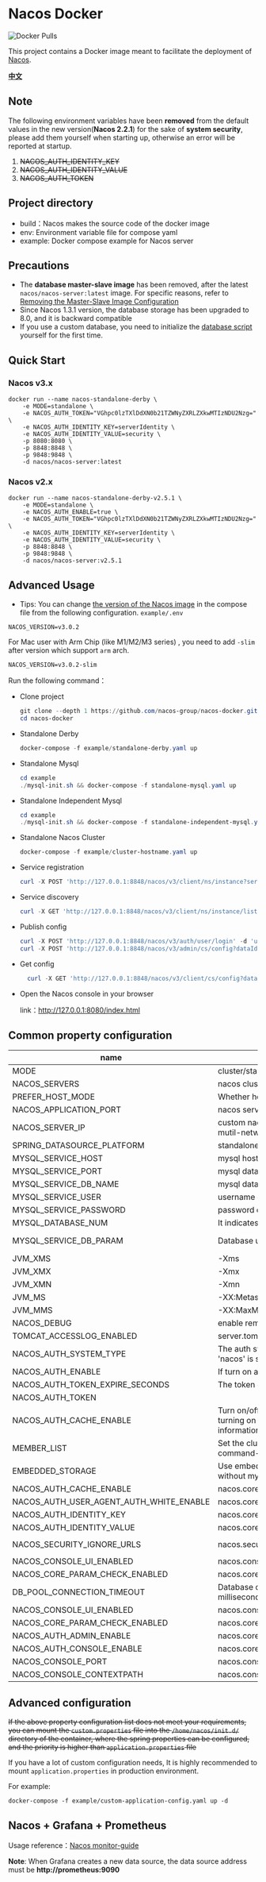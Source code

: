 # Nacos Docker

![Docker Pulls](https://img.shields.io/docker/pulls/nacos/nacos-server.svg?maxAge=60480)

This project contains a Docker image meant to facilitate the deployment of [Nacos](https://github.com/alibaba/nacos).

[**中文**](README_ZH.md)

## Note

The following environment variables have been **removed** from the default values in the new version(**Nacos 2.2.1**)
for the sake of **system security**, please add them yourself when starting up, otherwise an error will be reported at
startup.

1. ~~NACOS_AUTH_IDENTITY_KEY~~
2. ~~NACOS_AUTH_IDENTITY_VALUE~~
3. ~~NACOS_AUTH_TOKEN~~

## Project directory

* build：Nacos makes the source code of the docker image
* env: Environment variable file for compose yaml
* example: Docker compose example for Nacos server

## Precautions

* The **database master-slave image** has been removed, after the latest `nacos/nacos-server:latest` image. For specific
  reasons, refer
  to [Removing the Master-Slave Image Configuration](https://github.com/nacos-group/nacos-docker/wiki/%E7%A7%BB%E9%99%A4%E6%95%B0%E6%8D%AE%E5%BA%93%E4%B8%BB%E4%BB%8E%E9%95%9C%E5%83%8F%E9%85%8D%E7%BD%AE)
* Since Nacos 1.3.1 version, the database storage has been upgraded to 8.0, and it is backward compatible
* If you use a custom database, you need to initialize
  the [database script](https://github.com/alibaba/nacos/blob/master/distribution/conf/mysql-schema.sql) yourself for
  the first time.

## Quick Start

### Nacos v3.x

```shell
docker run --name nacos-standalone-derby \
    -e MODE=standalone \
    -e NACOS_AUTH_TOKEN="VGhpc0lzTXlDdXN0b21TZWNyZXRLZXkwMTIzNDU2Nzg=" \
    -e NACOS_AUTH_IDENTITY_KEY=serverIdentity \
    -e NACOS_AUTH_IDENTITY_VALUE=security \
    -p 8080:8080 \
    -p 8848:8848 \
    -p 9848:9848 \
    -d nacos/nacos-server:latest
```

### Nacos v2.x

```shell
docker run --name nacos-standalone-derby-v2.5.1 \
    -e MODE=standalone \
    -e NACOS_AUTH_ENABLE=true \
    -e NACOS_AUTH_TOKEN="VGhpc0lzTXlDdXN0b21TZWNyZXRLZXkwMTIzNDU2Nzg=" \
    -e NACOS_AUTH_IDENTITY_KEY=serverIdentity \
    -e NACOS_AUTH_IDENTITY_VALUE=security \
    -p 8848:8848 \
    -p 9848:9848 \
    -d nacos/nacos-server:v2.5.1
```

## Advanced Usage

* Tips: You can change [the version of the Nacos image](https://hub.docker.com/r/nacos/nacos-server/tags) in the compose file from the following configuration. `example/.env`

```dotenv
NACOS_VERSION=v3.0.2
```

For Mac user with Arm Chip (like M1/M2/M3 series) , you need to add `-slim` after version which support `arm` arch.

```dotenv
NACOS_VERSION=v3.0.2-slim
```

Run the following command：

* Clone project

  ```powershell
  git clone --depth 1 https://github.com/nacos-group/nacos-docker.git
  cd nacos-docker
  ```

* Standalone Derby

  ```powershell
  docker-compose -f example/standalone-derby.yaml up
  ```
  
* Standalone Mysql

  ```powershell
  cd example
  ./mysql-init.sh && docker-compose -f standalone-mysql.yaml up
  ```

* Standalone Independent Mysql

  ```powershell
  cd example
  ./mysql-init.sh && docker-compose -f standalone-independent-mysql.yaml up
  ```

* Standalone Nacos Cluster

  ```powershell
  docker-compose -f example/cluster-hostname.yaml up 
  ```

* Service registration

  ```powershell
  curl -X POST 'http://127.0.0.1:8848/nacos/v3/client/ns/instance?serviceName=quickstart.test.service&ip=127.0.0.1&port=8080
  ```

* Service discovery

    ```powershell
    curl -X GET 'http://127.0.0.1:8848/nacos/v3/client/ns/instance/list?serviceName=quickstart.test.service'
    ```

* Publish config

  ```powershell
  curl -X POST 'http://127.0.0.1:8848/nacos/v3/auth/user/login' -d 'username=nacos' -d 'password=${your_password}'
  curl -X POST 'http://127.0.0.1:8848/nacos/v3/admin/cs/config?dataId=quickstart.test.config&groupName=test&content=HelloWorld' -H "accessToken:${your_access_token}"
  ```

* Get config

  ```powershell
    curl -X GET 'http://127.0.0.1:8848/nacos/v3/client/cs/config?dataId=quickstart.test.config&groupName=test'
  ```

* Open the Nacos console in your browser

  link：http://127.0.0.1:8080/index.html

## Common property configuration

| name                                    | description                                                                                                                       | option                                                                                                                                                                                |
|-----------------------------------------|-----------------------------------------------------------------------------------------------------------------------------------|---------------------------------------------------------------------------------------------------------------------------------------------------------------------------------------|
| MODE                                    | cluster/standalone                                                                                                                | cluster/standalone default **cluster**                                                                                                                                                |
| NACOS_SERVERS                           | nacos cluster address                                                                                                             | eg. ip1:port1 ip2:port2 ip3:port3                                                                                                                                                     |
| PREFER_HOST_MODE                        | Whether hostname are supported                                                                                                    | hostname/ip default **ip**                                                                                                                                                            |
| NACOS_APPLICATION_PORT                  | nacos server port                                                                                                                 | default **8848**                                                                                                                                                                      |
| NACOS_SERVER_IP                         | custom nacos server ip when network was mutil-network                                                                             |                                                                                                                                                                                       |
| SPRING_DATASOURCE_PLATFORM              | standalone support mysql                                                                                                          | mysql / empty default empty                                                                                                                                                           |
| MYSQL_SERVICE_HOST                      | mysql  host                                                                                                                       |                                                                                                                                                                                       |
| MYSQL_SERVICE_PORT                      | mysql  database port                                                                                                              | default : **3306**                                                                                                                                                                    |
| MYSQL_SERVICE_DB_NAME                   | mysql  database name                                                                                                              |                                                                                                                                                                                       |
| MYSQL_SERVICE_USER                      | username of  database                                                                                                             |                                                                                                                                                                                       |
| MYSQL_SERVICE_PASSWORD                  | password of  database                                                                                                             |                                                                                                                                                                                       |
| MYSQL_DATABASE_NUM                      | It indicates the number of database                                                                                               | default :**1**                                                                                                                                                                        |
| MYSQL_SERVICE_DB_PARAM                  | Database url parameter                                                                                                            | default :**characterEncoding=utf8&connectTimeout=1000&socketTimeout=3000&autoReconnect=true&useSSL=false**                                                                            |
| JVM_XMS                                 | -Xms                                                                                                                              | default :1g                                                                                                                                                                           |
| JVM_XMX                                 | -Xmx                                                                                                                              | default :1g                                                                                                                                                                           |
| JVM_XMN                                 | -Xmn                                                                                                                              | default :512m                                                                                                                                                                         |
| JVM_MS                                  | -XX:MetaspaceSize                                                                                                                 | default :128m                                                                                                                                                                         |
| JVM_MMS                                 | -XX:MaxMetaspaceSize                                                                                                              | default :320m                                                                                                                                                                         |
| NACOS_DEBUG                             | enable remote debug                                                                                                               | y/n default :n                                                                                                                                                                        |
| TOMCAT_ACCESSLOG_ENABLED                | server.tomcat.accesslog.enabled                                                                                                   | default :false                                                                                                                                                                        |
| NACOS_AUTH_SYSTEM_TYPE                  | The auth system to use, currently only 'nacos' is supported                                                                       | default :nacos                                                                                                                                                                        |
| NACOS_AUTH_ENABLE                       | If turn on auth system                                                                                                            | default :false                                                                                                                                                                        |
| NACOS_AUTH_TOKEN_EXPIRE_SECONDS         | The token expiration in seconds                                                                                                   | default :18000                                                                                                                                                                        |
| NACOS_AUTH_TOKEN                        |                                                                                                                                   | `Note: It is removed from Nacos 2.2.1`                                                                                                                                                |
| NACOS_AUTH_CACHE_ENABLE                 | Turn on/off caching of auth information. By turning on this switch, the update of auth information would have a 15 seconds delay. | default : false                                                                                                                                                                       |
| MEMBER_LIST                             | Set the cluster list with a configuration file or command-line argument                                                           | eg:192.168.16.101:8847?raft_port=8807,192.168.16.101?raft_port=8808,192.168.16.101:8849?raft_port=8809                                                                                |
| EMBEDDED_STORAGE                        | Use embedded storage in cluster mode without mysql                                                                                | `embedded` default : none                                                                                                                                                             |
| NACOS_AUTH_CACHE_ENABLE                 | nacos.core.auth.caching.enabled                                                                                                   | default : false                                                                                                                                                                       |
| NACOS_AUTH_USER_AGENT_AUTH_WHITE_ENABLE | nacos.core.auth.enable.userAgentAuthWhite                                                                                         | default : false                                                                                                                                                                       |
| NACOS_AUTH_IDENTITY_KEY                 | nacos.core.auth.server.identity.key                                                                                               | `Note: It is removed from Nacos 2.2.1`                                                                                                                                                |
| NACOS_AUTH_IDENTITY_VALUE               | nacos.core.auth.server.identity.value                                                                                             | `Note: It is removed from Nacos 2.2.1`                                                                                                                                                |
| NACOS_SECURITY_IGNORE_URLS              | nacos.security.ignore.urls                                                                                                        | default : `/,/error,/**/*.css,/**/*.js,/**/*.html,/**/*.map,/**/*.svg,/**/*.png,/**/*.ico,/console-fe/public/**,/v1/auth/**,/v1/console/health/**,/actuator/**,/v1/console/server/**` |
| NACOS_CONSOLE_UI_ENABLED                | nacos.console.ui.enabled                                                                                                          | default : `true`                                                                                                                                                                      |
| NACOS_CORE_PARAM_CHECK_ENABLED          | nacos.core.param.check.enabled                                                                                                    | default : `true`                                                                                                                                                                      |
| DB_POOL_CONNECTION_TIMEOUT              | Database connection pool timeout in milliseconds                                                                                  | default : **30000**                                                                                                                                                                   |
| NACOS_CONSOLE_UI_ENABLED                | nacos.console.ui.enabled                                                                                                          | default : `true`                                                                                                                                                                      |
| NACOS_CORE_PARAM_CHECK_ENABLED          | nacos.core.param.check.enabled                                                                                                    | default : `true`                                                                                                                                                                      |
| NACOS_AUTH_ADMIN_ENABLE                 | nacos.core.auth.admin.enable                                                                                                      | default : `true`                                                                                                                                                                      |
| NACOS_AUTH_CONSOLE_ENABLE               | nacos.core.auth.console.enable                                                                                                    | default : `true`                                                                                                                                                                      |                                                                                                                                                                                       |
| NACOS_CONSOLE_PORT                      | nacos.console.port                                                                                                                | default : `8080`                                                                                                                                                                      |
| NACOS_CONSOLE_CONTEXTPATH               | nacos.console.contextPath                                                                                                         | default : ``                                                                                                                                                                          |

## Advanced configuration

~~If the above property configuration list does not meet your requirements, you can mount the `custom.properties` file
into the `/home/nacos/init.d/` directory of the container, where the spring properties can be configured, and the
priority is higher than `application.properties` file~~

If you have a lot of custom configuration needs, It is highly recommended to mount `application.properties` in
production environment.

For example:

```docker
docker-compose -f example/custom-application-config.yaml up -d
```

## Nacos + Grafana + Prometheus

Usage reference：[Nacos monitor-guide](https://nacos.io/zh-cn/docs/monitor-guide.html)

**Note**:  When Grafana creates a new data source, the data source address must be **http://prometheus:9090**


